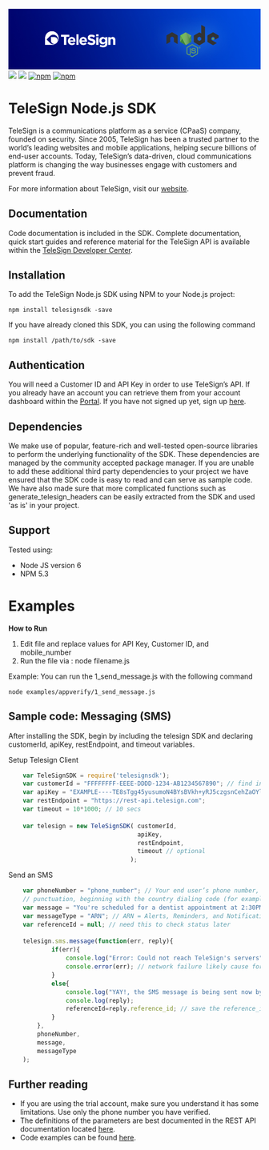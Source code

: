 [<img src="/node_banner.jpg">](https://developer.telesign.com)
[<img src="https://img.shields.io/travis/TeleSign/node_telesign.svg">](https://travis-ci.org/TeleSign/node_telesign) [<img src="https://img.shields.io/codecov/c/github/TeleSign/node_telesign.svg">](https://codecov.io/gh/TeleSign/node_telesign) [![npm](https://img.shields.io/npm/v/telesignsdk.svg)](https://www.npmjs.com/package/telesignsdk) [![npm](https://img.shields.io/npm/l/telesignsdk.svg)](https://github.com/TeleSign/node_telesign/blob/master/LICENSE.txt)  

TeleSign Node.js SDK
=================

TeleSign is a communications platform as a service (CPaaS) company, founded on security. Since 2005, TeleSign has
been a trusted partner to the world’s leading websites and mobile applications, helping secure billions of end-user
accounts. Today, TeleSign’s data-driven, cloud communications platform is changing the way businesses engage with
customers and prevent fraud.

For more information about TeleSign, visit our [website](http://www.TeleSign.com>).


Documentation
-------------

Code documentation is included in the SDK. Complete documentation, quick start guides and reference material
for the TeleSign API is available within the [TeleSign Developer Center](https://developer.telesign.com/).


Installation
------------

To add the TeleSign Node.js SDK using NPM to your Node.js project:

```
npm install telesignsdk -save
```

If you have already cloned this SDK, you can using the following command
```
npm install /path/to/sdk -save
```

Authentication
--------------

You will need a Customer ID and API Key in order to use TeleSign’s API. If you already have an account you can retrieve
them from your account dashboard within the [Portal](https://portal.telesign.com/login). If you have not signed up
yet, sign up [here](https://portal.telesign.com/signup).


Dependencies
------------

We make use of popular, feature-rich and well-tested open-source libraries to perform the underlying functionality of
the SDK. These dependencies are managed by the community accepted package manager. If you are unable to add these
additional third party dependencies to your project we have ensured that the SDK code is easy to read and can serve as
sample code. We have also made sure that more complicated functions such as generate_telesign_headers can be easily
extracted from the SDK and used 'as is' in your project.

Support
------------
Tested using: 
- Node JS version 6
- NPM 5.3 

Examples
========

**How to Run**

1. Edit file and replace values for API Key, Customer ID, and mobile_number
2. Run the file via : node filename.js

Example: You can run the 1_send_message.js with the following command

```
node examples/appverify/1_send_message.js
```

Sample code: Messaging (SMS)
----------------------------------------

After installing the SDK, begin by including the telesign SDK and declaring customerId, apiKey, restEndpoint, and
timeout variables.

Setup Telesign Client

```javascript
    var TeleSignSDK = require('telesignsdk');
    var customerId = "FFFFFFFF-EEEE-DDDD-1234-AB1234567890"; // find in portal.telesign.com
    var apiKey = "EXAMPLE----TE8sTgg45yusumoN4BYsBVkh+yRJ5czgsnCehZaOYldPJdmFh6NeX8kunZ2zU1YWaUw/0wV6xfw==";
    var restEndpoint = "https://rest-api.telesign.com";
    var timeout = 10*1000; // 10 secs

    var telesign = new TeleSignSDK( customerId,
                                    apiKey,
                                    restEndpoint,
                                    timeout // optional
                                  );
```

Send an SMS

```javascript
    var phoneNumber = "phone_number"; // Your end user’s phone number, as a string of digits without spaces or
    // punctuation, beginning with the country dialing code (for example, “1” for North America)
    var message = "You're scheduled for a dentist appointment at 2:30PM.";
    var messageType = "ARN"; // ARN = Alerts, Reminders, and Notifications; OTP = One time password; MKT = Marketing
    var referenceId = null; // need this to check status later

    telesign.sms.message(function(err, reply){
            if(err){
                console.log("Error: Could not reach TeleSign's servers");
                console.error(err); // network failure likely cause for error
            }
            else{
                console.log("YAY!, the SMS message is being sent now by TeleSign!");
                console.log(reply);
                referenceId=reply.reference_id; // save the reference_id to check status of the message
            }
        },
        phoneNumber,
        message,
        messageType
    );
```


Further reading
---------------

* If you are using the trial account, make sure you understand it has some limitations. 
Use only the phone number you have verified.
* The definitions of the parameters are best documented in the REST API documentation 
located [here](https://developer.telesign.com/docs/api-docs).
* Code examples can be found [here](/examples).

